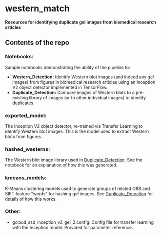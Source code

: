 # western_match

__Resources for identifying duplicate gel images from biomedical research articles__

## Contents of the repo
### Notebooks:
Sample notebooks demonstrating the ability of the pipeline to:
- __Western\_Detection:__ Identify Western blot images (and indeed any gel images) from figures in biomedical research articles using an Inception V2 object detector implemented in TensorFlow.
- __Duplicate\_Detection:__ Compare images of Western blots to a pre-existing library of images (or to other individual images) to identify duplicates.

### exported_model:
The Inception V2 object detector, re-trained via Transfer Learning to identify Western blot images. This is the model used to extract Western blots from figures.

### hashed_westerns:
The Western blot image library used in [Duplicate_Detection](Notebooks/Duplicate_Detection.ipynb). See the notebook for an explanation of how this was generated.

### kmeans_models:
K-Means clustering models used to generate groups of related ORB and SIFT feature "words" for hashing gel images. See [Duplicate_Detection](Notebooks/Duplicate_Detection.ipynb) for details of how this works.

### Other:
- gcloud_ssd_inception_v2_gel_2.config: Config file for transfer learning with the Inception model. Provided for parameter reference.
